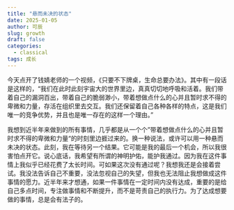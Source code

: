 ```yaml
---
title: "悬而未决的状态"
date: 2025-01-05
author: 可辰
slug: growth
draft: false
categories:
  - classical
tags: 成长
---
```


今天点开了钱婧老师的一个视频，《只要不下牌桌，生命总要办法》。其中有一段话是这样的，“我们在此时此刻宇宙大的世界里边，真真切切地呼吸和活着。我们带着自己的漏洞百出，带着自己的脆弱渺小，带着想做点什么的心并且暂时求不得的卑微和力量，存活在组织里去交互。我们还保留着自己各种各样的特点，这是我们唯一的竞争优势，并且也是唯一存在的这样一个理由。”

我想到近半年来做到的所有事情，几乎都是从一个个”带着想做点什么的心并且暂时求不得的卑微和力量“的时刻里边捱过来的。换一种说法，或许可以用一种悬而未决的状态。此刻，我在等待另一个结果。它可能是我的最后一个机会，所以我很害怕点开它。说心底话，我希望有所谓的神明护佑，能护我通过。因为我在这件事情上我似乎已经花费了太长时间。可如果这次没有通过呢？我想我还是会接着尝试。我没法告诉自己不重要，没法忽视自己的失望，但我也无法阻止我想做成这件事情的愿力。近半年来才想通，如果一件事情在一定时间内没有达成，重要的是给自己多点时间，专注做事情和不断提升，而不是苛责自己的执行力。为了达成想要做的事情，总是会有法子的。

